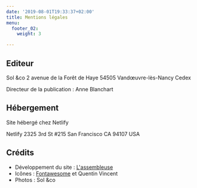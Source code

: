 ```yaml
---
date: '2019-08-01T19:33:37+02:00'
title: Mentions légales
menu:
  footer_02:
    weight: 3

---
```

## Editeur

Sol &co
2 avenue de la Forêt de Haye
54505 Vandœuvre-lès-Nancy Cedex

Directeur de la publication : Anne Blanchart

## Hébergement

Site hébergé chez Netlify

Netlify
2325 3rd St #215
San Francisco
CA 94107
USA

## Crédits

* Développement du site : [L'assembleuse](https://www.lassembleuse.fr/)
* Icônes : [Fontawesome](https://fontawesome.com/) et Quentin Vincent
* Photos : Sol &co